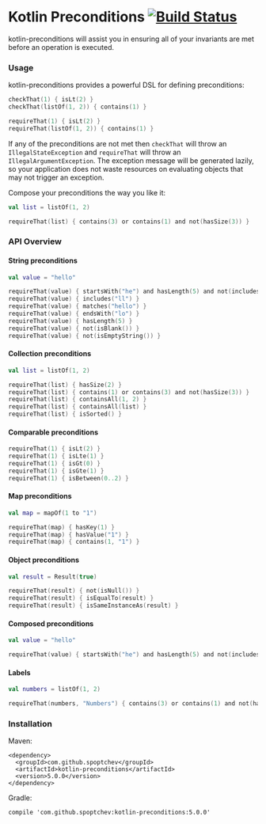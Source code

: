 # Kotlin Preconditions [![Build Status](https://travis-ci.org/spoptchev/kotlin-preconditions.svg?branch=master)](https://travis-ci.org/spoptchev/kotlin-preconditions)

kotlin-preconditions will assist you in ensuring all of your invariants are met
before an operation is executed.

### Usage

kotlin-preconditions provides a powerful DSL for defining preconditions:

```kotlin
checkThat(1) { isLt(2) }
checkThat(listOf(1, 2)) { contains(1) }

requireThat(1) { isLt(2) }
requireThat(listOf(1, 2)) { contains(1) }
```

If any of the preconditions are not met then `checkThat` will throw an
`IllegalStateException` and `requireThat` will throw an `IllegalArgumentException`.
The exception message will be generated lazily, so your application does
not waste resources on evaluating objects that may not trigger an exception.

Compose your preconditions the way you like it:

```kotlin
val list = listOf(1, 2)

requireThat(list) { contains(3) or contains(1) and not(hasSize(3)) }
```

### API Overview

#### String preconditions

```kotlin
val value = "hello"

requireThat(value) { startsWith("he") and hasLength(5) and not(includes("io")) }
requireThat(value) { includes("ll") }
requireThat(value) { matches("hello") }
requireThat(value) { endsWith("lo") }
requireThat(value) { hasLength(5) }
requireThat(value) { not(isBlank()) }
requireThat(value) { not(isEmptyString()) }
```

#### Collection preconditions

```kotlin
val list = listOf(1, 2)

requireThat(list) { hasSize(2) }
requireThat(list) { contains(1) or contains(3) and not(hasSize(3)) }
requireThat(list) { containsAll(1, 2) }
requireThat(list) { containsAll(list) }
requireThat(list) { isSorted() }
```

#### Comparable preconditions

```kotlin
requireThat(1) { isLt(2) }
requireThat(1) { isLte(1) }
requireThat(1) { isGt(0) }
requireThat(1) { isGte(1) }
requireThat(1) { isBetween(0..2) }
```

#### Map preconditions

```kotlin
val map = mapOf(1 to "1")

requireThat(map) { hasKey(1) }
requireThat(map) { hasValue("1") }
requireThat(map) { contains(1, "1") }
```

#### Object preconditions

```kotlin
val result = Result(true)

requireThat(result) { not(isNull()) }
requireThat(result) { isEqualTo(result) }
requireThat(result) { isSameInstanceAs(result) }
```

#### Composed preconditions

```kotlin
val value = "hello"

requireThat(value) { startsWith("he") and hasLength(5) and not(includes("io")) }
```

#### Labels

```kotlin
val numbers = listOf(1, 2)

requireThat(numbers, "Numbers") { contains(3) or contains(1) and not(hasSize(3)) }
```

### Installation

Maven:

```
<dependency>
  <groupId>com.github.spoptchev</groupId>
  <artifactId>kotlin-preconditions</artifactId>
  <version>5.0.0</version>
</dependency>
```

Gradle:

```
compile 'com.github.spoptchev:kotlin-preconditions:5.0.0'
```

